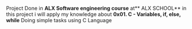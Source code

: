 Project Done in **ALX Software engineering course** at** ALX SCHOOL** 
in this project i will apply my knowledge about **0x01. C - Variables, if, else, while**
Doing simple tasks using C Language
